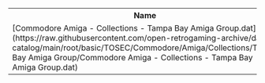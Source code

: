 <table>
<tr><th>Name</th><th>Size</th></tr>
<tr><td>
[Commodore Amiga - Collections - Tampa Bay Amiga Group.dat](https://raw.githubusercontent.com/open-retrogaming-archive/dat-catalog/main/root/basic/TOSEC/Commodore/Amiga/Collections/Tampa Bay Amiga Group/Commodore Amiga - Collections - Tampa Bay Amiga Group.dat)
</td><td>40277</td></tr>
</table>
